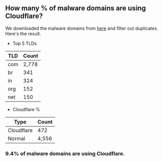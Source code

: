 ## How many % of malware domains are using Cloudflare?


We downloaded the malware domains from [here](https://urlhaus.abuse.ch) and filter out duplicates.
Here's the result.


[//]: # (start replacement)


- Top 5 TLDs

| TLD | Count |
| --- | --- |
| com | 2,778 |
| br | 341 |
| in | 324 |
| org | 152 |
| net | 150 |


- Cloudflare %

| Type | Count |
| --- | --- |
| Cloudflare | 472 |
| Normal | 4,556 |


### 9.4% of malware domains are using Cloudflare.